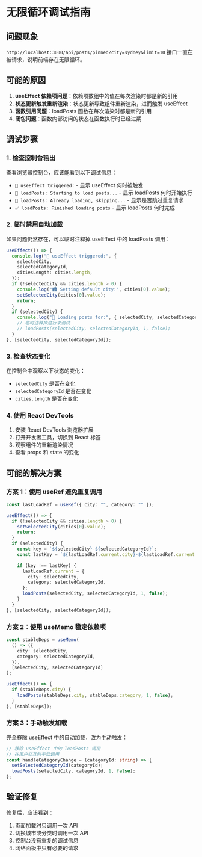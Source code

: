 # 无限循环调试指南

## 问题现象

`http://localhost:3000/api/posts/pinned?city=sydney&limit=10` 接口一直在被请求，说明前端存在无限循环。

## 可能的原因

1. **useEffect 依赖项问题**：依赖项数组中的值在每次渲染时都是新的引用
2. **状态更新触发重新渲染**：状态更新导致组件重新渲染，进而触发 useEffect
3. **函数引用问题**：loadPosts 函数在每次渲染时都是新的引用
4. **闭包问题**：函数内部访问的状态在函数执行时已经过期

## 调试步骤

### 1. 检查控制台输出

查看浏览器控制台，应该能看到以下调试信息：

- `🔄 useEffect triggered:` - 显示 useEffect 何时被触发
- `🚀 loadPosts: Starting to load posts...` - 显示 loadPosts 何时开始执行
- `🚫 loadPosts: Already loading, skipping...` - 显示是否跳过重复请求
- `✅ loadPosts: Finished loading posts` - 显示 loadPosts 何时完成

### 2. 临时禁用自动加载

如果问题仍然存在，可以临时注释掉 useEffect 中的 loadPosts 调用：

```typescript
useEffect(() => {
  console.log("🔄 useEffect triggered:", {
    selectedCity,
    selectedCategoryId,
    citiesLength: cities.length,
  });
  if (!selectedCity && cities.length > 0) {
    console.log("🏙️ Setting default city:", cities[0].value);
    setSelectedCity(cities[0].value);
    return;
  }
  if (selectedCity) {
    console.log("📡 Loading posts for:", { selectedCity, selectedCategoryId });
    // 临时注释掉这行来测试
    // loadPosts(selectedCity, selectedCategoryId, 1, false);
  }
}, [selectedCity, selectedCategoryId]);
```

### 3. 检查状态变化

在控制台中观察以下状态的变化：

- `selectedCity` 是否在变化
- `selectedCategoryId` 是否在变化
- `cities.length` 是否在变化

### 4. 使用 React DevTools

1. 安装 React DevTools 浏览器扩展
2. 打开开发者工具，切换到 React 标签
3. 观察组件的重新渲染情况
4. 查看 props 和 state 的变化

## 可能的解决方案

### 方案 1：使用 useRef 避免重复调用

```typescript
const lastLoadRef = useRef({ city: "", category: "" });

useEffect(() => {
  if (!selectedCity && cities.length > 0) {
    setSelectedCity(cities[0].value);
    return;
  }
  if (selectedCity) {
    const key = `${selectedCity}-${selectedCategoryId}`;
    const lastKey = `${lastLoadRef.current.city}-${lastLoadRef.current.category}`;

    if (key !== lastKey) {
      lastLoadRef.current = {
        city: selectedCity,
        category: selectedCategoryId,
      };
      loadPosts(selectedCity, selectedCategoryId, 1, false);
    }
  }
}, [selectedCity, selectedCategoryId]);
```

### 方案 2：使用 useMemo 稳定依赖项

```typescript
const stableDeps = useMemo(
  () => ({
    city: selectedCity,
    category: selectedCategoryId,
  }),
  [selectedCity, selectedCategoryId]
);

useEffect(() => {
  if (stableDeps.city) {
    loadPosts(stableDeps.city, stableDeps.category, 1, false);
  }
}, [stableDeps]);
```

### 方案 3：手动触发加载

完全移除 useEffect 中的自动加载，改为手动触发：

```typescript
// 移除 useEffect 中的 loadPosts 调用
// 在用户交互时手动调用
const handleCategoryChange = (categoryId: string) => {
  setSelectedCategoryId(categoryId);
  loadPosts(selectedCity, categoryId, 1, false);
};
```

## 验证修复

修复后，应该看到：

1. 页面加载时只调用一次 API
2. 切换城市或分类时调用一次 API
3. 控制台没有重复的调试信息
4. 网络面板中只有必要的请求
